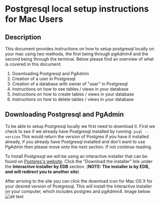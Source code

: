 # Postgresql local setup instructions for Mac Users

## Description
This document provides instructions on how to setup postgresql locally on your mac using two methods, the first being through pgAdmin4 and the second being through the terminal. Below please find an overview of what is covered in this document:
1. Downloading Postgresql and PgAdmin
2. Creation of a user in Postgresql
3. Creation of a database with owner of "user" in Postgresql 
4. Instructions on how to see tables / views in your database
5. Instructions on how to create tables / views in your database
6. Instructions on how to delete tables / views in your database

## Downloading Postgresql and PgAdmin
To be able to setup Postgresql locally we first need to download it. First we check to see if we already have Postgresql installed by running: ```psql --version``` This would return the version of Postgres if you have it installed already, if you already have Postgresql installed and don't want to use PgAdmin then please move onto the next section. If not continue reading.

To Install Postgresql we will be using an interactive installer that can be found on [Postgres's website](https://www.postgresql.org/download/macosx/). Click the "Download the installer" link under the **Interactive installer by EDB** section. (**NOTE: The installer is by EDB, and will redirect you to another site**)

After arriving to the site you can click the download icon for Mac OS X for your desired version of Postgresql. This will install the interactive installer on your computer, which includes postgres and pgAdmin4. Image below:
![alt text](https://github.com/michael-j-rubenstein/learning-software-engineering.github.io/blob/main/Topics/Tech_Stacks/Images/postgres_step1_1.png)
